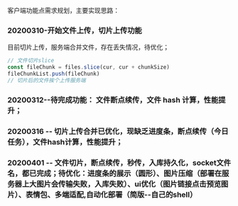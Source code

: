 客户端功能点需求规划，主要实现思路：

### 20200310-开始文件上传，切片上传功能

目前切片上传，服务端合并文件，存在丢失情况，待优化；

```js
// 文件切片slice
const fileChunk = files.slice(cur, cur + chunkSize)
fileChunkList.push(fileChunk)
// 切片后的文件挨个上传服务端

```

### 20200312--待完成功能： 文件断点续传，文件 hash 计算，性能提升；

### 20200316 -- 切片上传合并已优化，现缺乏进度条，断点续传（今日任务），文件hash计算，性能提升；
### 20200401 -- 文件切片，断点续传，秒传，入库持久化，socket文件名，都已完成；待优化：进度条的展示（圆形）、图片压缩（部署在服务器上大图片会传输失败，入库失败）、ui优化（图片链接点击预览图片）、表情包、多端适配,自动化部署（简版--自己的shell）
